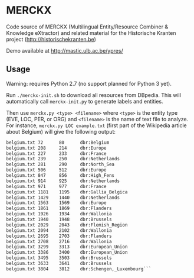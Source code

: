 # MERCKX
Code source of MERCKX (Multilingual Entity/Resource Combiner & Knowledge eXtractor) and related material for the Historische Kranten project (http://historischekranten.be)

Demo available at http://mastic.ulb.ac.be/ypres/

## Usage

Warning: requires Python 2.7 (no support planned for Python 3 yet).

Run `./merckx-init.sh` to download all resources from DBpedia. This will automatically call `merckx-init.py` to generate labels and entities.

Then use `merckx.py <type> <filename>` where `<type>` is the entity type (EVE, LOC, PER, or ORG) and `<filename>` is the name of text file to analyze.
For instance, `merckx.py LOC example.txt` (first part of the Wikipedia article about Belgium) will give the following output:

```belgium.txt	35	    41	    dbr:Belgium
belgium.txt	72	    80	    dbr:Belgium
belgium.txt	208	    214	    dbr:Europe
belgium.txt	227	    233	    dbr:France
belgium.txt	239	    250	    dbr:Netherlands
belgium.txt	281	    290	    dbr:North_Sea
belgium.txt	506	    512	    dbr:Europe
belgium.txt	847	    856	    dbr:High_Fens
belgium.txt	914	    925	    dbr:Netherlands
belgium.txt	971	    977	    dbr:France
belgium.txt	1181	1195	dbr:Gallia_Belgica
belgium.txt	1429	1440	dbr:Netherlands
belgium.txt	1563	1569	dbr:Europe
belgium.txt	1861	1869	dbr:Flanders
belgium.txt	1926	1934	dbr:Wallonia
belgium.txt	1940	1948	dbr:Brussels
belgium.txt	2029	2043	dbr:Flemish_Region
belgium.txt	2094	2102	dbr:Wallonia
belgium.txt	2695	2703	dbr:Flanders
belgium.txt	2708	2716	dbr:Wallonia
belgium.txt	3299	3313	dbr:European_Union
belgium.txt	3386	3400	dbr:European_Union
belgium.txt	3495	3503	dbr:Brussels
belgium.txt	3633	3641	dbr:Brussels
belgium.txt	3804	3812	dbr:Schengen,_Luxembourg```
